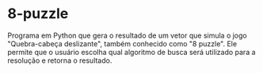 # 8-puzzle
Programa em Python que gera o resultado de um vetor que simula o jogo "Quebra-cabeça deslizante", também conhecido como "8 puzzle". Ele permite que o usuário escolha qual algoritmo de busca será utilizado para a resolução e retorna o resultado.
